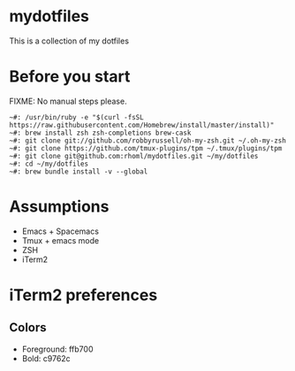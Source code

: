 mydotfiles
===

This is a collection of my dotfiles

Before you start
===

FIXME: No manual steps please.

```shell
~#: /usr/bin/ruby -e "$(curl -fsSL https://raw.githubusercontent.com/Homebrew/install/master/install)"
~#: brew install zsh zsh-completions brew-cask
~#: git clone git://github.com/robbyrussell/oh-my-zsh.git ~/.oh-my-zsh
~#: git clone https://github.com/tmux-plugins/tpm ~/.tmux/plugins/tpm
~#: git clone git@github.com:rhoml/mydotfiles.git ~/my/dotfiles
~#: cd ~/my/dotfiles
~#: brew bundle install -v --global
```

Assumptions
===

* Emacs + Spacemacs
* Tmux + emacs mode
* ZSH
* iTerm2

iTerm2 preferences
===

## Colors

* Foreground: ffb700
* Bold: c9762c


